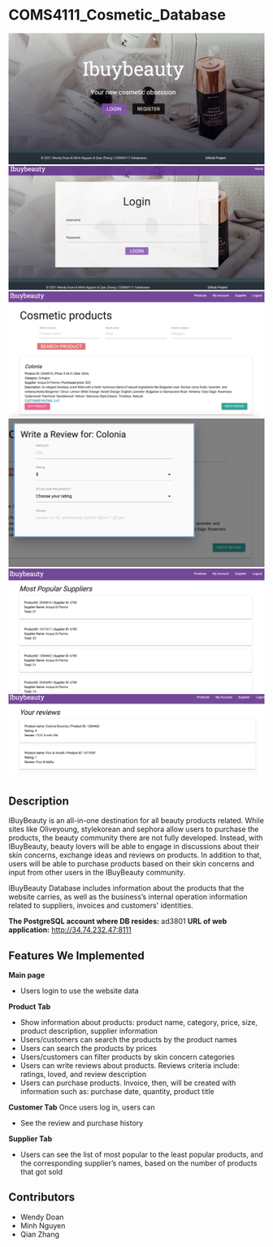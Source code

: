 # COMS4111_Cosmetic_Database

![screenshot](static/img/sql1.png)
![screenshot](static/img/sql1_2.png)
![screenshot](static/img/sql2.png)
![screenshot](static/img/sql3.png)
![screenshot](static/img/sql4.png)
![screenshot](static/img/sql5.png)



## Description

IBuyBeauty is an all-in-one destination for all beauty products related. While sites like Oliveyoung, stylekorean and sephora allow users to purchase the products, the beauty community there are not fully developed. Instead, with IBuyBeauty, beauty lovers will be able to engage in discussions about their skin concerns, exchange ideas and reviews on products. In addition to that, users will be able to purchase products based on their skin concerns and input from other users in the IBuyBeauty community.

IBuyBeauty Database includes information about the products that the website carries, as well as the business’s internal operation information related to suppliers, invoices and customers' identities.

**The PostgreSQL account where DB resides:** ad3801
**URL of web application:**  http://34.74.232.47:8111

## Features We Implemented 
**Main page**

- Users login to use the website data

**Product Tab**
- Show information about products: product name, category, price, size, product description, supplier information
- Users/customers can search the products by the product names
- Users can search the products by prices
- Users/customers can filter products by skin concern categories
- Users can write reviews about products. Reviews criteria include: ratings, loved, and review description
- Users can purchase products. Invoice, then, will be created with information such as: purchase date, quantity, product title

**Customer Tab**
Once users log in, users can
- See the review and purchase history

**Supplier Tab**
- Users can see the list of most popular to the least popular products, and the corresponding supplier’s names, based on the number of products that got sold

## Contributors
- Wendy Doan
- Minh Nguyen
- Qian Zhang


